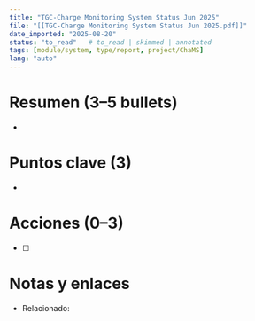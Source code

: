 ```yaml
---
title: "TGC-Charge Monitoring System Status Jun 2025"
file: "[[TGC-Charge Monitoring System Status Jun 2025.pdf]]"
date_imported: "2025-08-20"
status: "to_read"   # to_read | skimmed | annotated
tags: [module/system, type/report, project/ChaMS]
lang: "auto"
---
```

# Resumen (3–5 bullets)
- 

# Puntos clave (3)
- 

# Acciones (0–3)
- [ ] 

# Notas y enlaces
- Relacionado: 
